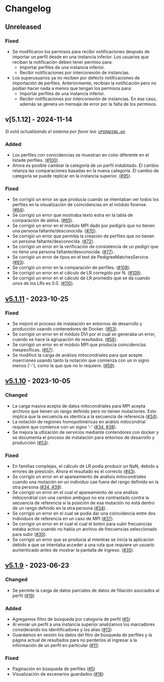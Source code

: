 # Changelog

## Unreleased

### Fixed

- Se modificaron los permisos para recibir notificaciones después de 
  importar un perfil desde en una instancia inferior. Los usuarios que reciban
  la notificación deben tener permiso para:
  - Importar perfiles de una instancia inferior.
  - Recibir notificaciones por interconexión de instancias.
- Los superusuarios ya no reciben por defecto notificaciones de importación de
  perfiles. Anteriormente, recibian la notificación pero no podían hacer 
  nada a menos que tengan los permisos para:
  - Importar perfiles de una instancia inferior.
  - Recibir notificaciones por interconexión de instancias.
  En ese caso, además se genera un mensaje de error por la falta de los 
    permisos.

## v[5.1.12] - 2024-11-14

_Si está actualizando el sistema por favor lea:  [`UPGRADING.md`](https://github.com/fundacion-sadosky/genis/blob/main/UPGRADING.md)._

### Added

- Los perfiles con conicidencias se muestran en color diferente en el listade perfiles.
  ([#100](https://github.com/fundacion-sadosky/genis/issues/100)).
- Ahora es posible cambiar la categoría de un perfil indubitado.
  El cambio relanza las comparaciones basadas en la nueva categoría.
  El cambio de categoría se puede replicar en la instancia superior.
  ([#95](https://github.com/fundacion-sadosky/genis/issues/95)).

### Fixed

- Se corrigió un error se que producía cuando se intentaban ver todos los perfiles
  en la visualización de coincidencias en el módulo forense.
  ([#64](https://github.com/fundacion-sadosky/genis/issues/64)).
- Se corrigió un error que mostraba texto estra en la tabla de comparación de alelos.
  ([#65](https://github.com/fundacion-sadosky/genis/issues/65)).
- Se corrigió un error en el módulo MPI dado por pedigrís que no tienen una persona
  faltante/desconocida.
  ([#70](https://github.com/fundacion-sadosky/genis/issues/70)).
- Se corrigió un error que permitía la creación de perfiles que no tienen un persona
  faltante/desconocida.
  ([#72](https://github.com/fundacion-sadosky/genis/issues/72)).
- Se corrigió un error en la verificación de consistencia de un pedigrí que no
  tiene una persona faltante/desconocida.
  ([#77](https://github.com/fundacion-sadosky/genis/issues/77)).
- Se corrigió un error de tipos en el test de PedigreeMatchesService.
  ([#93](https://github.com/fundacion-sadosky/genis/issues/93)).
- Se corrigió un error en la comparación de perfiles.
  ([#108](https://github.com/fundacion-sadosky/genis/issues/108)).
- Se corrigió un error en el cálculo de LR corregido por N.
  ([#109](https://github.com/fundacion-sadosky/genis/issues/109)).
- Se corrigió un error en el cálculo de LR promedio que se da cuando unos de los LRs es 0.0.
  ([#110](https://github.com/fundacion-sadosky/genis/issues/110)).

[v5.1.12]: https://github.com/fundacion-sadosky/genis/releases/tag/v5.1.12

## [v5.1.11] - 2023-10-25

### Fixed

- Se mejoró el proceso de instalación en entornos de desarrollo y producción
  usando contenedores de Docker.
  ([#53](https://github.com/fundacion-sadosky/genis/issues/53)).
- Se corrigió un error en el módulo DVI por el cual se generaba un error,
  cuando se hace la agrupación de resultados.
  ([#56](https://github.com/fundacion-sadosky/genis/issues/56)).
- Se corrigió un error en el módulo MPI que producía coincidencias inespecíficas.
  ([#57](https://github.com/fundacion-sadosky/genis/issues/57)).
- Se modificó la carga de análisis mitocondriales para que acepte inserciones
  usando tanto la notación que comienza con un in signo menos ('-'), como la que
  que no lo requiere.
  ([#59](https://github.com/fundacion-sadosky/genis/issues/59)).

[v5.1.11]: https://github.com/fundacion-sadosky/genis/releases/tag/v5.1.11

## [v5.1.10] - 2023-10-05

### Changed

- La carga masiva acepta de datos mitocondriales para MPI acepta archivos que
  tienen un rango definido pero no tienen mutaciones. Esto implica que la
  secuencia es identica a la secuencia de referencia
  ([#34](https://github.com/fundacion-sadosky/genis/issues/34)).
- La notación de regiones homopoliméricas en análsis mitocondrial requiere que
  comience con un signo '-'
  ([#34, #38](https://github.com/fundacion-sadosky/genis/issues/34)).
- Se mejora la utlización de servicios mediante contendores con docker y se
  documenta el proceso de instalación para entornos de desarrollo y producción
  ([#53](https://github.com/fundacion-sadosky/genis/issues/53)). 

### Fixed

- En familias complejas, el cálculo de LR podía producir un NaN, debido a
  errores de presición. Ahora el resultado es el correcto
  ([#43](https://github.com/fundacion-sadosky/genis/issues/43)).
- Se corrigió un error en el apareamiento de análisis mitocondriales cuando
  una mutación en un individuo cae fuera del rango definido en la otra 
  persona ([#34, #39](https://github.com/fundacion-sadosky/genis/issues/34)).
- Se corrigió un error en el cual el apareamiento de una análisis mitocondrial
  con una cambio ambiguo no era contrastado contra la secuencia de referencia si
  la posición de esa mutación no está dentro de un rango definido en la otra
  persona ([#34](https://github.com/fundacion-sadosky/genis/issues/34)).
- Se corrigió un error en el cual se podía dar una coincidencia entre dos
  individuos de referencia en un caso de MPI
  ([#37](https://github.com/fundacion-sadosky/genis/issues/37)).
- Se corrigió un error en el cual el cual el boton para subir frecuencias estaba
  activo cuando no había un archivo de frecuencias seleccionado para subir
  ([#30](https://github.com/fundacion-sadosky/genis/issues/30)).
- Se corrigió un error que se producía al mientras se inicia la aplicación
  debido a que se intentaba acceder a una ruta que requiere un usuario
  auntenticado antes de mostrar la pantalla de ingreso.
  ([#35](https://github.com/fundacion-sadosky/genis/issues/35)).

[v5.1.10]: https://github.com/fundacion-sadosky/genis/releases/tag/v5.1.10

## [v5.1.9] - 2023-06-23

### Changed
	
- Se permite la carga de datos parciales de datos de filiación asociados al perfil ([#19](https://github.com/fundacion-sadosky/genis/issues/19))

### Added

- Agregamos filtro de búsqueda por categoría de perfil ([#5](https://github.com/fundacion-sadosky/genis/issues/5))
- Al enviar un perfil a una instancia superior analizamos los marcadores considerando los identificadores y los alias ([#13](https://github.com/fundacion-sadosky/genis/issues/13))
- Guardamos en sesión los datos del fitro de búsqueda de perfiles y la página actual de resultados para no perderlos al ingresar a la información de un perfil en particular ([#11](https://github.com/fundacion-sadosky/genis/issues/11))

### Fixed

- Paginación en búsqueda de perfiles ([#5](https://github.com/fundacion-sadosky/genis/issues/5))
- Visualización de escenarios guardados ([#18](https://github.com/fundacion-sadosky/genis/issues/18))

[v5.1.9]: https://github.com/fundacion-sadosky/genis/releases/tag/v5.1.9

